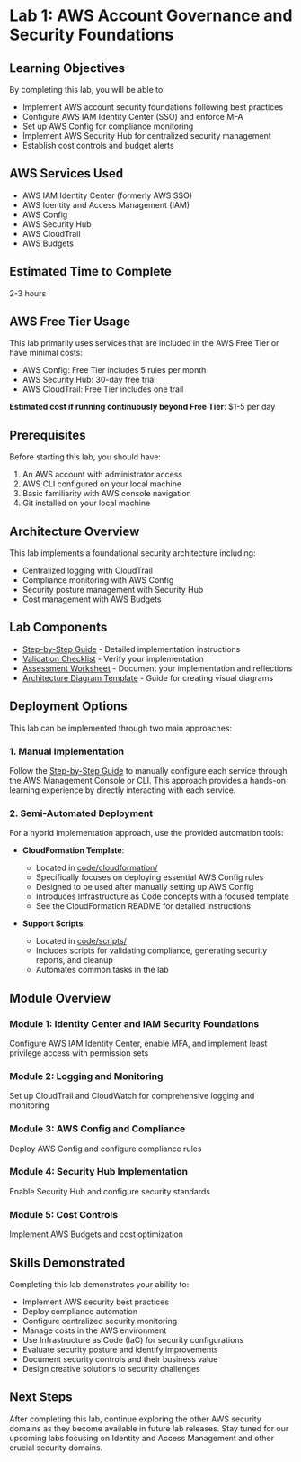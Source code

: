 # Lab 1: AWS Account Governance and Security Foundations

## Learning Objectives

By completing this lab, you will be able to:

- Implement AWS account security foundations following best practices
- Configure AWS IAM Identity Center (SSO) and enforce MFA
- Set up AWS Config for compliance monitoring
- Implement AWS Security Hub for centralized security management
- Establish cost controls and budget alerts

## AWS Services Used

- AWS IAM Identity Center (formerly AWS SSO)
- AWS Identity and Access Management (IAM)
- AWS Config
- AWS Security Hub
- AWS CloudTrail
- AWS Budgets

## Estimated Time to Complete

2-3 hours

## AWS Free Tier Usage

This lab primarily uses services that are included in the AWS Free Tier or have minimal costs:
- AWS Config: Free Tier includes 5 rules per month
- AWS Security Hub: 30-day free trial
- AWS CloudTrail: Free Tier includes one trail

**Estimated cost if running continuously beyond Free Tier**: $1-5 per day

## Prerequisites

Before starting this lab, you should have:

1. An AWS account with administrator access
2. AWS CLI configured on your local machine
3. Basic familiarity with AWS console navigation
4. Git installed on your local machine

## Architecture Overview

This lab implements a foundational security architecture including:

- Centralized logging with CloudTrail
- Compliance monitoring with AWS Config
- Security posture management with Security Hub
- Cost management with AWS Budgets

## Lab Components

- [Step-by-Step Guide](step-by-step-guide.md) - Detailed implementation instructions
- [Validation Checklist](validation-checklist.md) - Verify your implementation
- [Assessment Worksheet](assessment-worksheet.md) - Document your implementation and reflections
- [Architecture Diagram Template](architecture-diagram-template.md) - Guide for creating visual diagrams

## Deployment Options

This lab can be implemented through two main approaches:

### 1. Manual Implementation
Follow the [Step-by-Step Guide](step-by-step-guide.md) to manually configure each service through the AWS Management Console or CLI. This approach provides a hands-on learning experience by directly interacting with each service.

### 2. Semi-Automated Deployment 
For a hybrid implementation approach, use the provided automation tools:

- **CloudFormation Template**: 
  - Located in [code/cloudformation/](code/cloudformation/)
  - Specifically focuses on deploying essential AWS Config rules
  - Designed to be used after manually setting up AWS Config
  - Introduces Infrastructure as Code concepts with a focused template
  - See the CloudFormation README for detailed instructions

- **Support Scripts**:
  - Located in [code/scripts/](code/scripts/)
  - Includes scripts for validating compliance, generating security reports, and cleanup
  - Automates common tasks in the lab

## Module Overview

### Module 1: Identity Center and IAM Security Foundations
Configure AWS IAM Identity Center, enable MFA, and implement least privilege access with permission sets

### Module 2: Logging and Monitoring
Set up CloudTrail and CloudWatch for comprehensive logging and monitoring

### Module 3: AWS Config and Compliance
Deploy AWS Config and configure compliance rules

### Module 4: Security Hub Implementation
Enable Security Hub and configure security standards

### Module 5: Cost Controls
Implement AWS Budgets and cost optimization

## Skills Demonstrated

Completing this lab demonstrates your ability to:

- Implement AWS security best practices
- Deploy compliance automation
- Configure centralized security monitoring
- Manage costs in the AWS environment
- Use Infrastructure as Code (IaC) for security configurations
- Evaluate security posture and identify improvements
- Document security controls and their business value
- Design creative solutions to security challenges

## Next Steps

After completing this lab, continue exploring the other AWS security domains as they become available in future lab releases. Stay tuned for our upcoming labs focusing on Identity and Access Management and other crucial security domains.
